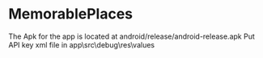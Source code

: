 # MemorablePlaces
The Apk for the app is located at android/release/android-release.apk
Put API key xml file in app\src\debug\res\values

